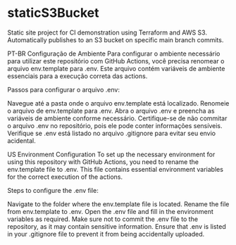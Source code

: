 # staticS3Bucket
Static site project for CI demonstration using Terraform and AWS S3. Automatically publishes to an S3 bucket on specific main branch commits.

PT-BR
Configuração de Ambiente
Para configurar o ambiente necessário para utilizar este repositório com GitHub Actions, você precisa renomear o arquivo env.template para .env. Este arquivo contém variáveis de ambiente essenciais para a execução correta das actions.

Passos para configurar o arquivo .env:

Navegue até a pasta onde o arquivo env.template está localizado.
Renomeie o arquivo de env.template para .env.
Abra o arquivo .env e preencha as variáveis de ambiente conforme necessário.
Certifique-se de não commitar o arquivo .env no repositório, pois ele pode conter informações sensíveis. Verifique se .env está listado no arquivo .gitignore para evitar seu envio acidental.


US
Environment Configuration
To set up the necessary environment for using this repository with GitHub Actions, you need to rename the env.template file to .env. This file contains essential environment variables for the correct execution of the actions.

Steps to configure the .env file:

Navigate to the folder where the env.template file is located.
Rename the file from env.template to .env.
Open the .env file and fill in the environment variables as required.
Make sure not to commit the .env file to the repository, as it may contain sensitive information. Ensure that .env is listed in your .gitignore file to prevent it from being accidentally uploaded.